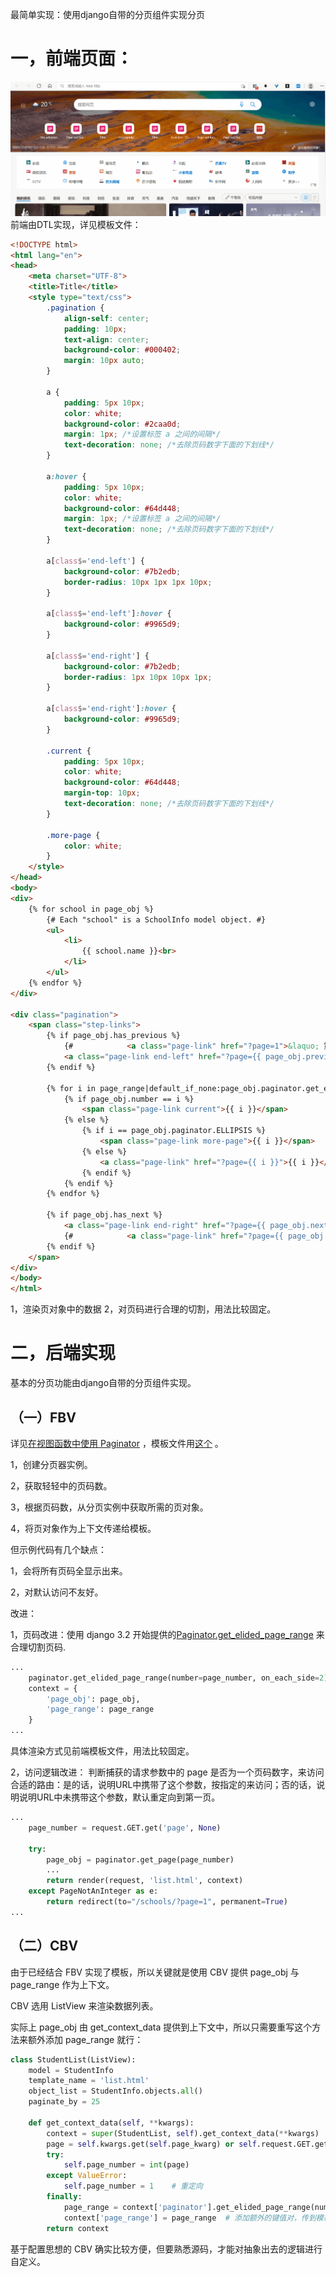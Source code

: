 最简单实现：使用django自带的分页组件实现分页

# 一，前端页面：
![](1.gif)
前端由DTL实现，详见模板文件：
```html
<!DOCTYPE html>
<html lang="en">
<head>
    <meta charset="UTF-8">
    <title>Title</title>
    <style type="text/css">
        .pagination {
            align-self: center;
            padding: 10px;
            text-align: center;
            background-color: #000402;
            margin: 10px auto;
        }

        a {
            padding: 5px 10px;
            color: white;
            background-color: #2caa0d;
            margin: 1px; /*设置标签 a 之间的间隔*/
            text-decoration: none; /*去除页码数字下面的下划线*/
        }

        a:hover {
            padding: 5px 10px;
            color: white;
            background-color: #64d448;
            margin: 1px; /*设置标签 a 之间的间隔*/
            text-decoration: none; /*去除页码数字下面的下划线*/
        }

        a[class$='end-left'] {
            background-color: #7b2edb;
            border-radius: 10px 1px 1px 10px;
        }

        a[class$='end-left']:hover {
            background-color: #9965d9;
        }

        a[class$='end-right'] {
            background-color: #7b2edb;
            border-radius: 1px 10px 10px 1px;
        }

        a[class$='end-right']:hover {
            background-color: #9965d9;
        }

        .current {
            padding: 5px 10px;
            color: white;
            background-color: #64d448;
            margin-top: 10px;
            text-decoration: none; /*去除页码数字下面的下划线*/
        }

        .more-page {
            color: white;
        }
    </style>
</head>
<body>
<div>
    {% for school in page_obj %}
        {# Each "school" is a SchoolInfo model object. #}
        <ul>
            <li>
                {{ school.name }}<br>
            </li>
        </ul>
    {% endfor %}
</div>

<div class="pagination">
    <span class="step-links">
        {% if page_obj.has_previous %}
            {#            <a class="page-link" href="?page=1">&laquo; 第一页</a>#}
            <a class="page-link end-left" href="?page={{ page_obj.previous_page_number }}"><<</a>
        {% endif %}

        {% for i in page_range|default_if_none:page_obj.paginator.get_elided_page_range %}
            {% if page_obj.number == i %}
                <span class="page-link current">{{ i }}</span>
            {% else %}
                {% if i == page_obj.paginator.ELLIPSIS %}
                    <span class="page-link more-page">{{ i }}</span>
                {% else %}
                    <a class="page-link" href="?page={{ i }}">{{ i }}</a>
                {% endif %}
            {% endif %}
        {% endfor %}

        {% if page_obj.has_next %}
            <a class="page-link end-right" href="?page={{ page_obj.next_page_number }}">>></a>
            {#            <a class="page-link" href="?page={{ page_obj.paginator.num_pages }}">最后一页 &raquo;</a>#}
        {% endif %}
    </span>
</div>
</body>
</html>
```
1，渲染页对象中的数据
2，对页码进行合理的切割，用法比较固定。

# 二，后端实现

基本的分页功能由django自带的分页组件实现。

## （一）FBV
详见[在视图函数中使用 Paginator](https://docs.djangoproject.com/zh-hans/4.0/topics/pagination/#using-paginator-in-a-view-function) ，模板文件用[这个](https://docs.djangoproject.com/zh-hans/4.0/topics/pagination/#:~:text=%E7%9A%84%E9%93%BE%E6%8E%A5%EF%BC%8C-,%E5%A6%82%E4%B8%8B%E6%89%80%E7%A4%BA,-%EF%BC%9A) 。

1，创建分页器实例。

2，获取轻轻中的页码数。

3，根据页码数，从分页实例中获取所需的页对象。

4，将页对象作为上下文传递给模板。


但示例代码有几个缺点：

1，会将所有页码全显示出来。

2，对默认访问不友好。

改进：

1，页码改进：使用 django 3.2 开始提供的[Paginator.get_elided_page_range](https://docs.djangoproject.com/zh-hans/4.0/ref/paginator/#django.core.paginator.Paginator.get_elided_page_range)
来合理切割页码.
```python
...
    paginator.get_elided_page_range(number=page_number, on_each_side=2)
    context = {
        'page_obj': page_obj,
        'page_range': page_range
    }
...
```
具体渲染方式见前端模板文件，用法比较固定。

2，访问逻辑改进：
判断捕获的请求参数中的 page 是否为一个页码数字，来访问合适的路由：是的话，说明URL中携带了这个参数，按指定的来访问；否的话，说明说明URL中未携带这个参数，默认重定向到第一页。
```python
...
    page_number = request.GET.get('page', None)

    try:
        page_obj = paginator.get_page(page_number)
        ...
        return render(request, 'list.html', context)
    except PageNotAnInteger as e:
        return redirect(to="/schools/?page=1", permanent=True)
...
```

## （二）CBV
由于已经结合 FBV 实现了模板，所以关键就是使用 CBV 提供 page_obj 与 page_range 作为上下文。

CBV 选用 ListView 来渲染数据列表。

实际上 page_obj 由 get_context_data 提供到上下文中，所以只需要重写这个方法来额外添加 page_range 就行：
```python
class StudentList(ListView):
    model = StudentInfo
    template_name = 'list.html'
    object_list = StudentInfo.objects.all()
    paginate_by = 25

    def get_context_data(self, **kwargs):
        context = super(StudentList, self).get_context_data(**kwargs)
        page = self.kwargs.get(self.page_kwarg) or self.request.GET.get(self.page_kwarg) or 1
        try:
            self.page_number = int(page)
        except ValueError:
            self.page_number = 1    # 重定向
        finally:
            page_range = context['paginator'].get_elided_page_range(number=self.page_number, on_each_side=2)
            context['page_range'] = page_range  # 添加额外的键值对，传到模板中
        return context
```

基于配置思想的 CBV 确实比较方便，但要熟悉源码，才能对抽象出去的逻辑进行自定义。 